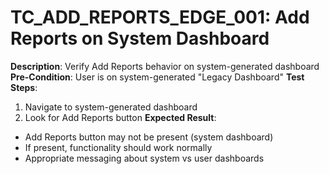 # TC_ADD_REPORTS_EDGE_001: Add Reports on System Dashboard

**Description**: Verify Add Reports behavior on system-generated dashboard
**Pre-Condition**: User is on system-generated "Legacy Dashboard"
**Test Steps**:
1. Navigate to system-generated dashboard
2. Look for Add Reports button
**Expected Result**:
- Add Reports button may not be present (system dashboard)
- If present, functionality should work normally
- Appropriate messaging about system vs user dashboards